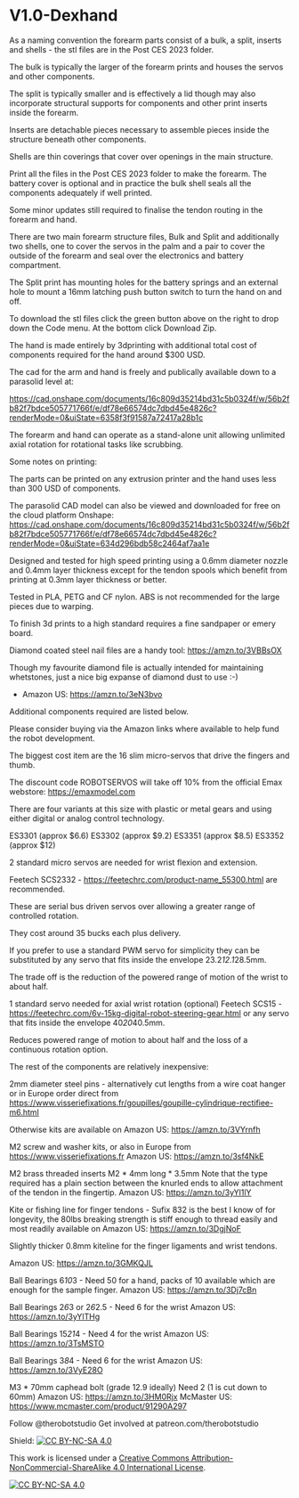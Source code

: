 # V1.0-Dexhand

As a naming convention the forearm parts consist of a bulk, a split, inserts and shells - the stl files are in the Post CES 2023 folder.

The bulk is typically the larger of the forearm prints and houses the servos and other components.

The split is typically smaller and is effectively a lid though may also incorporate structural supports for components and other print inserts inside the forearm.

Inserts are detachable pieces necessary to assemble pieces inside the structure beneath other components.

Shells are thin coverings that cover over openings in the main structure.

Print all the files in the Post CES 2023 folder to make the forearm. The battery cover is optional and in practice the bulk shell seals all the components adequately if well printed.

Some minor updates still required to finalise the tendon routing in the forearm and hand.

There are two main forearm structure files, Bulk and Split and additionally two shells, one to cover the servos in the palm and a pair to cover the outside of the forearm and seal over the electronics and battery compartment.

The Split print has mounting holes for the battery springs and an external hole to mount a 16mm latching push button switch to turn the hand on and off.

To download the stl files click the green button above on the right to drop down the Code menu. At the bottom click Download Zip.

The hand is made entirely by 3dprinting with additional total cost of components required for the hand around $300 USD.

The cad for the arm and hand is freely and publically available down to a parasolid level at:

https://cad.onshape.com/documents/16c809d35214bd31c5b0324f/w/56b2fb82f7bdce505771766f/e/df78e66574dc7dbd45e4826c?renderMode=0&uiState=6358f3f91587a72417a28b1c

The forearm and hand can operate as a stand-alone unit allowing unlimited axial rotation for rotational tasks like scrubbing.


Some notes on printing:

The parts can be printed on any extrusion printer and the hand uses less than 300 USD of components.

The parasolid CAD model can also be viewed and downloaded for free on the cloud platform Onshape: https://cad.onshape.com/documents/16c809d35214bd31c5b0324f/w/56b2fb82f7bdce505771766f/e/df78e66574dc7dbd45e4826c?renderMode=0&uiState=634d296bdb58c2464af7aa1e

Designed and tested for high speed printing using a 0.6mm diameter nozzle and 0.4mm layer thickness except for the tendon spools which benefit from printing at 0.3mm layer thickness or better.

Tested in PLA, PETG and CF nylon. ABS is not recommended for the large pieces due to warping.

To finish 3d prints to a high standard requires a fine sandpaper or emery board.

Diamond coated steel nail files are a handy tool: https://amzn.to/3VBBsOX

Though my favourite diamond file is actually intended for maintaining whetstones, just a nice big expanse of diamond dust to use :-)

- Amazon US: https://amzn.to/3eN3bvo

Additional components required are listed below.

Please consider buying via the Amazon links where available to help fund the robot development.

The biggest cost item are the 16 slim micro-servos that drive the fingers and thumb.

The discount code ROBOTSERVOS will take off 10% from the official Emax webstore: https://emaxmodel.com

There are four variants at this size with plastic or metal gears and using either digital or analog control technology.

ES3301 (approx $6.6)
ES3302 (approx $9.2)
ES3351  (approx $8.5)
ES3352 (approx $12)

2 standard micro servos are needed for wrist flexion and extension.

Feetech SCS2332 - https://feetechrc.com/product-name_55300.html are recommended.

These are serial bus driven servos over allowing a greater range of controlled rotation.

They cost around 35 bucks each plus delivery.

If you prefer to use a standard PWM servo for simplicity they can be substituted by any servo that fits inside the envelope 23.2*12.1*28.5mm.

The trade off is the reduction of the powered range of motion of the wrist to about half.

1 standard servo needed for axial wrist rotation (optional)
Feetech SCS15 - https://feetechrc.com/6v-15kg-digital-robot-steering-gear.html or any servo that fits inside the envelope 40*20*40.5mm.

Reduces powered range of motion to about half and the loss of a continuous rotation option.

The rest of the components are relatively inexpensive:

2mm diameter steel pins - alternatively cut lengths from a wire coat hanger or in Europe order direct from https://www.visseriefixations.fr/goupilles/goupille-cylindrique-rectifiee-m6.html

Otherwise kits are available on Amazon US: https://amzn.to/3VYrnfh

M2 screw and washer kits, or also in Europe from https://www.visseriefixations.fr
Amazon US: https://amzn.to/3sf4NkE

M2 brass threaded inserts M2 * 4mm long * 3.5mm
Note that the type required has a plain section between the knurled ends to allow attachment of the tendon in the fingertip.
Amazon US: https://amzn.to/3yYl1lY

Kite or fishing line for finger tendons - Sufix 832 is the best I know of for longevity, the 80lbs breaking strength is stiff enough to thread easily and most readily available on 
Amazon US: https://amzn.to/3DgjNoF

Slightly thicker 0.8mm kiteline for the finger ligaments and wrist tendons.

Amazon US: https://amzn.to/3GMKQJL

Ball Bearings 6*10*3 - Need 50 for a hand, packs of 10 available which are enough for the sample finger.
Amazon US: https://amzn.to/3Dj7cBn

Ball Bearings 2*6*3 or 2*6*2.5 - Need 6 for the wrist
Amazon US: https://amzn.to/3yYlTHg

Ball Bearings 15*21*4 - Need 4 for the wrist
Amazon US: https://amzn.to/3TsMSTO

Ball Bearings 3*8*4 - Need 6 for the wrist
Amazon US: https://amzn.to/3VyE28O

M3 * 70mm caphead bolt (grade 12.9 ideally)
Need 2 (1 is cut down to 60mm)
Amazon US: https://amzn.to/3HM0Rjx
McMaster US: https://www.mcmaster.com/product/91290A297

Follow @therobotstudio
Get involved at patreon.com/therobotstudio

Shield: [![CC BY-NC-SA 4.0][cc-by-nc-sa-shield]][cc-by-nc-sa]

This work is licensed under a
[Creative Commons Attribution-NonCommercial-ShareAlike 4.0 International License][cc-by-nc-sa].

[![CC BY-NC-SA 4.0][cc-by-nc-sa-image]][cc-by-nc-sa]

[cc-by-nc-sa]: http://creativecommons.org/licenses/by-nc-sa/4.0/
[cc-by-nc-sa-image]: https://licensebuttons.net/l/by-nc-sa/4.0/88x31.png
[cc-by-nc-sa-shield]: https://img.shields.io/badge/License-CC%20BY--NC--SA%204.0-lightgrey.svg
